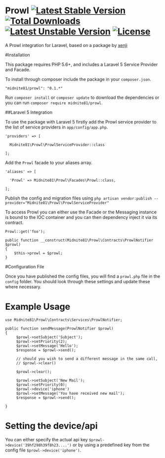 # Prowl [![Latest Stable Version](https://poser.pugx.org/midnite81/prowl/version)](https://packagist.org/packages/midnite81/prowl) [![Total Downloads](https://poser.pugx.org/midnite81/prowl/downloads)](https://packagist.org/packages/midnite81/prowl) [![Latest Unstable Version](https://poser.pugx.org/midnite81/prowl/v/unstable)](https://packagist.org/packages/midnite81/prowl) [![License](https://poser.pugx.org/midnite81/prowl/license.svg)](https://packagist.org/packages/midnite81/prowl)

A Prowl integration for Laravel, based on a package by [xenji](https://github.com/xenji/ProwlPHP)

#Installation

This package requires PHP 5.6+, and includes a Laravel 5 Service Provider and Facade.

To install through composer include the package in your `composer.json`.

    "midnite81/prowl": "0.1.*"

Run `composer install` or `composer update` to download the dependencies or you can run `composer require midnite81/prowl`.

##Laravel 5 Integration

To use the package with Laravel 5 firstly add the Prowl service provider to the list of service providers 
in `app/config/app.php`.

    'providers' => [

      Midnite81\Prowl\ProwlServiceProvider::class
              
    ];
    
Add the `Prowl` facade to your aliases array.

    'aliases' => [

      'Prowl' => Midnite81\Prowl\Facades\Prowl::class,
      
    ];
    
Publish the config and migration files using 
`php artisan vendor:publish --provider="Midnite81\Prowl\ProwlServiceProvider"`

To access Prowl you can either use the Facade or the Messaging instance is bound to the IOC container and you can 
then dependency inject it via its contract.


    Prowl::get('foo');
    
    public function __construct(Midnite81\Prowl\Contracts\ProwlNotifier $prowl)
    {
        $this->prowl = $prowl;
    }
    
#Configuration File

Once you have published the config files, you will find a `prowl.php` file in the `config` folder. You should 
look through these settings and update these where necessary. 

# Example Usage

    use Midnite81\Prowl\Contracts\Services\ProwlNotifier;
    
    public function sendMessage(ProwlNotifier $prowl) 
    {
         $prowl->setSubject('Subject');
         $prowl->setPriority(2);
         $prowl->setMessage('Hello');
         $response = $prowl->send();
         
         // should you wish to send a different message in the same call, 
         // $prowl->clear() 
         
         $prowl->clear(); 
         
         $prowl->setSubject('New Mail');
         $prowl->setPriority(0);
         $prowl->device('iphone') 
         $prowl->setMessage('You have received new mail');
         $response = $prowl->send();
         
    }

# Setting the device/api

You can either specify the actual api key `$prowl->device('39hf298h39f8h23....')` or by using a predefined key from the 
config file `$prowl->device('iphone')`. 